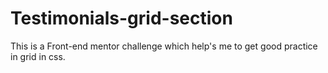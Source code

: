 # Testimonials-grid-section
This is a Front-end mentor challenge which help's me to get good practice in grid in css.
